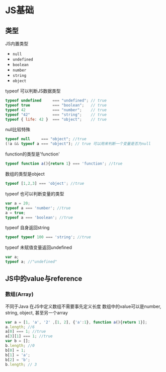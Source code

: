 # JS基础
## 类型

JS内置类型

* `null`
* `undefined`
* `boolean`
* `number`
* `string`
* `object`

typeof 可以判断JS数据类型

```js
typeof undefined     === "undefined"; // true
typeof true          === "boolean";   // true
typeof 42            === "number";    // true
typeof "42"          === "string";    // true
typeof { life: 42 }  === "object";    // true
```

null比较特殊

```js
typeof null     === "object"; //true
(!a && typeof a === "object"); // true 可以用来判断一个变量是否为null
```

function的类型是'function'

```js
typeof function a(){return 1} === 'function'; //true
```

数组的类型是object

```js
typeof [1,2,3] === 'object'; //true
```

typeof 也可以判断变量的类型

```js
var a = 20;
typeof a === 'number'; //true
a = true;
typeof a === 'boolean'; //true
```

typeof 自身返回string

```js
typeof typeof 100 === 'string'; //true
```

typeof 未赋值变量返回undefined

```js
var a;
typeof a; //"undefined"
```

## JS中的value与reference

### 数组(Array)
不同于Java 在JS中定义数组不需要事先定义长度 数组中的value可以是number, string, object, 甚至另一个array

```js
var a = [1, 'a', '2' ,[1, 2], {'a':1}, function a(){return 1}];
a.length; //6
a[0] === 1; //true
a[3][1] === 1; //true
var b = [];
b.length; //0
b[0] = 1;
b[1] = 'a';
b[2] = 'b';
b.length; // 3
```

